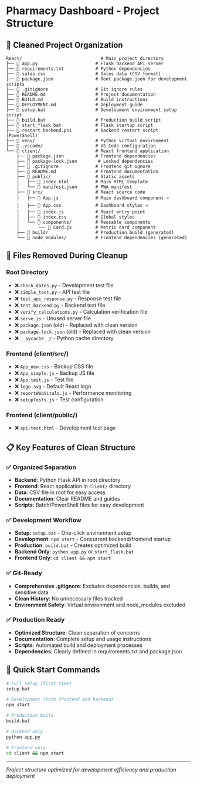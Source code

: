 # Pharmacy Dashboard - Project Structure

## 📁 Cleaned Project Organization

```
React/                              # Main project directory
├── 📄 app.py                      # Flask backend API server
├── 📄 requirements.txt            # Python dependencies
├── 📄 sales.csv                   # Sales data (CSV format)
├── 📄 package.json                # Root package.json for development scripts
├── 📄 .gitignore                  # Git ignore rules
├── 📄 README.md                   # Project documentation
├── 📄 BUILD.md                    # Build instructions
├── 📄 DEPLOYMENT.md               # Deployment guide
├── 📄 setup.bat                   # Development environment setup script
├── 📄 build.bat                   # Production build script
├── 📄 start_flask.bat             # Flask startup script
├── 📄 restart_backend.ps1         # Backend restart script (PowerShell)
├── 📁 venv/                       # Python virtual environment
├── 📁 .vscode/                    # VS Code configuration
└── 📁 client/                     # React frontend application
    ├── 📄 package.json            # Frontend dependencies
    ├── 📄 package-lock.json        # Locked dependencies
    ├── 📄 .gitignore              # Frontend git ignore
    ├── 📄 README.md               # Frontend documentation
    ├── 📁 public/                 # Static assets
    │   ├── 📄 index.html          # Main HTML template
    │   └── 📄 manifest.json       # PWA manifest
    ├── 📁 src/                    # React source code
    │   ├── 📄 App.js              # Main dashboard component ⭐
    │   ├── 📄 App.css             # Dashboard styles ⭐
    │   ├── 📄 index.js            # React entry point
    │   ├── 📄 index.css           # Global styles
    │   └── 📁 components/         # Reusable components
    │       └── 📄 Card.js         # Metric card component
    ├── 📁 build/                  # Production build (generated)
    └── 📁 node_modules/           # Frontend dependencies (generated)
```

## 🧹 Files Removed During Cleanup

### Root Directory
- ❌ `check_dates.py` - Development test file
- ❌ `simple_test.py` - API test file  
- ❌ `test_api_response.py` - Response test file
- ❌ `test_backend.py` - Backend test file
- ❌ `verify_calculations.py` - Calculation verification file
- ❌ `serve.js` - Unused server file
- ❌ `package.json` (old) - Replaced with clean version
- ❌ `package-lock.json` (old) - Replaced with clean version
- ❌ `__pycache__/` - Python cache directory

### Frontend (client/src/)
- ❌ `App_new.css` - Backup CSS file
- ❌ `App_simple.js` - Backup JS file
- ❌ `App.test.js` - Test file
- ❌ `logo.svg` - Default React logo
- ❌ `reportWebVitals.js` - Performance monitoring
- ❌ `setupTests.js` - Test configuration

### Frontend (client/public/)
- ❌ `api-test.html` - Development test page

## 📋 Key Features of Clean Structure

### ✅ Organized Separation
- **Backend**: Python Flask API in root directory
- **Frontend**: React application in `client/` directory  
- **Data**: CSV file in root for easy access
- **Documentation**: Clear README and guides
- **Scripts**: Batch/PowerShell files for easy development

### ✅ Development Workflow
- **Setup**: `setup.bat` - One-click environment setup
- **Development**: `npm start` - Concurrent backend/frontend startup
- **Production**: `build.bat` - Creates optimized build
- **Backend Only**: `python app.py` or `start_flask.bat`
- **Frontend Only**: `cd client && npm start`

### ✅ Git-Ready
- **Comprehensive .gitignore**: Excludes dependencies, builds, and sensitive data
- **Clean History**: No unnecessary files tracked
- **Environment Safety**: Virtual environment and node_modules excluded

### ✅ Production Ready
- **Optimized Structure**: Clean separation of concerns
- **Documentation**: Complete setup and usage instructions
- **Scripts**: Automated build and deployment processes
- **Dependencies**: Clearly defined in requirements.txt and package.json

## 🚀 Quick Start Commands

```bash
# Full setup (first time)
setup.bat

# Development (both frontend and backend)
npm start

# Production build
build.bat

# Backend only
python app.py

# Frontend only  
cd client && npm start
```

---

*Project structure optimized for development efficiency and production deployment*
